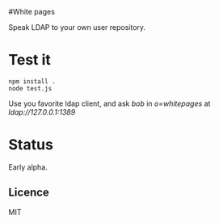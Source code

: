 #White pages

Speak LDAP to your own user repository.

# Test it

    npm install .
    node test.js

Use you favorite ldap client, and ask _bob_ in _o=whitepages_ at _ldap://127.0.0.1:1389_

# Status
Early alpha.

## Licence
MIT
